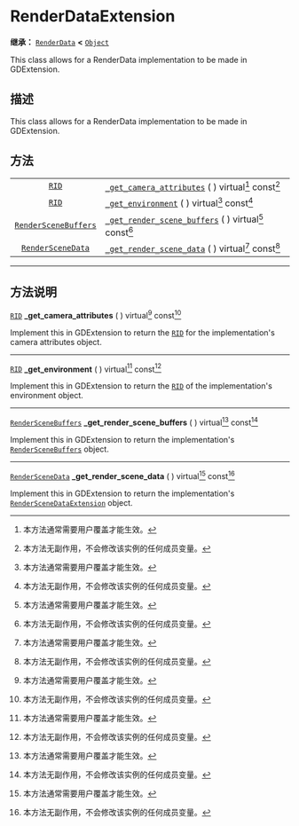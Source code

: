 <!-- ⚠ 请勿编辑本文件 ⚠ -->
<!-- 本文档使用脚本从 WeDot 引擎源码仓库生成。 -->
<!-- 生成脚本：https://github.com/WeDot-Engine/WeDot/tree/4.3/doc/tools/make_md.py； -->
<!-- 原文件：https://github.com/WeDot-Engine/WeDot/tree/4.3/doc/classes/RenderDataExtension.xml。 -->

<div id="_class_renderdataextension"></div>

# RenderDataExtension

**继承：** [`RenderData`](class_renderdata.md) **<** [`Object`](class_object.md)

This class allows for a RenderData implementation to be made in GDExtension.

## 描述

This class allows for a RenderData implementation to be made in GDExtension.

## 方法

|||
|:-:|:--|
| [`RID`](class_rid.md)                               | [`_get_camera_attributes`](class_renderdataextension.md#class_renderdataextension_private_method__get_camera_attributes) ( ) virtual[^virtual] const[^const]       |
| [`RID`](class_rid.md)                               | [`_get_environment`](class_renderdataextension.md#class_renderdataextension_private_method__get_environment) ( ) virtual[^virtual] const[^const]                   |
| [`RenderSceneBuffers`](class_renderscenebuffers.md) | [`_get_render_scene_buffers`](class_renderdataextension.md#class_renderdataextension_private_method__get_render_scene_buffers) ( ) virtual[^virtual] const[^const] |
| [`RenderSceneData`](class_renderscenedata.md)       | [`_get_render_scene_data`](class_renderdataextension.md#class_renderdataextension_private_method__get_render_scene_data) ( ) virtual[^virtual] const[^const]       |

<!-- rst-class:: classref-section-separator -->

---

## 方法说明

<div id="_class_renderdataextension_private_method__get_camera_attributes"></div>

[`RID`](class_rid.md) **_get_camera_attributes** ( ) virtual[^virtual] const[^const]<div id="class_renderdataextension_private_method__get_camera_attributes"></div>

Implement this in GDExtension to return the [`RID`](class_rid.md) for the implementation's camera attributes object.

<!-- rst-class:: classref-item-separator -->

---

<div id="_class_renderdataextension_private_method__get_environment"></div>

[`RID`](class_rid.md) **_get_environment** ( ) virtual[^virtual] const[^const]<div id="class_renderdataextension_private_method__get_environment"></div>

Implement this in GDExtension to return the [`RID`](class_rid.md) of the implementation's environment object.

<!-- rst-class:: classref-item-separator -->

---

<div id="_class_renderdataextension_private_method__get_render_scene_buffers"></div>

[`RenderSceneBuffers`](class_renderscenebuffers.md) **_get_render_scene_buffers** ( ) virtual[^virtual] const[^const]<div id="class_renderdataextension_private_method__get_render_scene_buffers"></div>

Implement this in GDExtension to return the implementation's [`RenderSceneBuffers`](class_renderscenebuffers.md) object.

<!-- rst-class:: classref-item-separator -->

---

<div id="_class_renderdataextension_private_method__get_render_scene_data"></div>

[`RenderSceneData`](class_renderscenedata.md) **_get_render_scene_data** ( ) virtual[^virtual] const[^const]<div id="class_renderdataextension_private_method__get_render_scene_data"></div>

Implement this in GDExtension to return the implementation's [`RenderSceneDataExtension`](class_renderscenedataextension.md) object.

[^virtual]: 本方法通常需要用户覆盖才能生效。
[^const]: 本方法无副作用，不会修改该实例的任何成员变量。
[^vararg]: 本方法除了能接受在此处描述的参数外，还能够继续接受任意数量的参数。
[^constructor]: 本方法用于构造某个类型。
[^static]: 调用本方法无需实例，可直接使用类名进行调用。
[^operator]: 本方法描述的是使用本类型作为左操作数的有效运算符。
[^bitfield]: 这个值是由下列位标志构成位掩码的整数。
[^void]: 无返回值。
